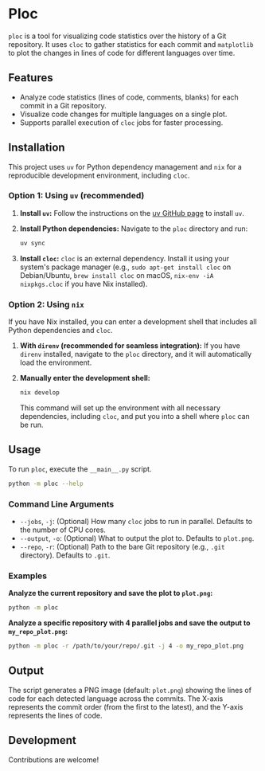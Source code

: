 # Ploc

`ploc` is a tool for visualizing code statistics over the history of a Git repository. It uses `cloc` to gather statistics for each commit and `matplotlib` to plot the changes in lines of code for different languages over time.

## Features

- Analyze code statistics (lines of code, comments, blanks) for each commit in a Git repository.
- Visualize code changes for multiple languages on a single plot.
- Supports parallel execution of `cloc` jobs for faster processing.

## Installation

This project uses `uv` for Python dependency management and `nix` for a reproducible development environment, including `cloc`.

### Option 1: Using `uv` (recommended)

1.  **Install `uv`:**
    Follow the instructions on the [uv GitHub page](https://github.com/astral-sh/uv#installation) to install `uv`.

2.  **Install Python dependencies:**
    Navigate to the `ploc` directory and run:
    ```bash
    uv sync
    ```

3.  **Install `cloc`:**
    `cloc` is an external dependency. Install it using your system's package manager (e.g., `sudo apt-get install cloc` on Debian/Ubuntu, `brew install cloc` on macOS, `nix-env -iA nixpkgs.cloc` if you have Nix installed).

### Option 2: Using `nix`

If you have Nix installed, you can enter a development shell that includes all Python dependencies and `cloc`.

1.  **With `direnv` (recommended for seamless integration):**
    If you have `direnv` installed, navigate to the `ploc` directory, and it will automatically load the environment.

2.  **Manually enter the development shell:**
    ```bash
    nix develop
    ```
    This command will set up the environment with all necessary dependencies, including `cloc`, and put you into a shell where `ploc` can be run.

## Usage

To run `ploc`, execute the `__main__.py` script.

```bash
python -m ploc --help
```

### Command Line Arguments

- `--jobs`, `-j`: (Optional) How many `cloc` jobs to run in parallel. Defaults to the number of CPU cores.
- `--output`, `-o`: (Optional) What to output the plot to. Defaults to `plot.png`.
- `--repo`, `-r`: (Optional) Path to the bare Git repository (e.g., `.git` directory). Defaults to `.git`.

### Examples

**Analyze the current repository and save the plot to `plot.png`:**

```bash
python -m ploc
```

**Analyze a specific repository with 4 parallel jobs and save the output to `my_repo_plot.png`:**

```bash
python -m ploc -r /path/to/your/repo/.git -j 4 -o my_repo_plot.png
```

## Output

The script generates a PNG image (default: `plot.png`) showing the lines of code for each detected language across the commits. The X-axis represents the commit order (from the first to the latest), and the Y-axis represents the lines of code.

## Development

Contributions are welcome!
